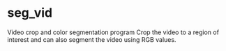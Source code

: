 # seg_vid
Video crop and color segmentation program
Crop the video to a region of interest and can also segment the video using RGB values.
